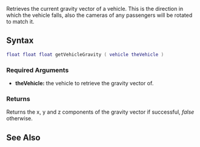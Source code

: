 Retrieves the current gravity vector of a vehicle. This is the direction in which the vehicle falls, also the cameras of any passengers will be rotated to match it.

Syntax
------

``` lua
float float float getVehicleGravity ( vehicle theVehicle )
```

### Required Arguments

-   **theVehicle:** the vehicle to retrieve the gravity vector of.

### Returns

Returns the x, y and z components of the gravity vector if successful, *false* otherwise.

See Also
--------
